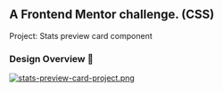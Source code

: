 ## A Frontend Mentor challenge. (CSS)
Project: Stats preview card component

### Design Overview 🎨
[![stats-preview-card-project.png](https://i.postimg.cc/K8DCSDpf/stats-preview-card-project.png)](https://postimg.cc/NKLdRmc2)
